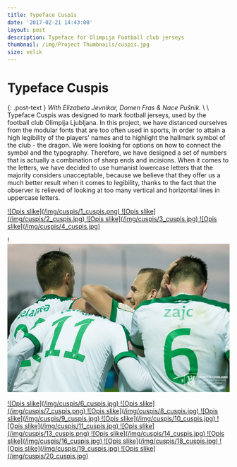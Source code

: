 ```yaml
---
title: Typeface Cuspis
date: '2017-02-21 14:43:00'
layout: post
description: Typeface for Olimpija Football club jerseys
thumbnail: /img/Project Thumbnails/cuspis.jpg
size: velik
---
```


<div class="post-header center">
<h1 class="post-title" itemprop="name headline">
  Typeface Cuspis
</h1>
</div>

{: .post-text }
*With Elizabeta Jevnikar, Domen Fras & Nace Pušnik.*
  \\
  \\
Typeface Cuspis was designed to mark football jerseys, used by the football club Olimpija Ljubljana. In this project, we have distanced ourselves from the modular fonts that are too often used in sports, in order to attain a high legibility of the players' names and to highlight the hallmark symbol of the club - the dragon. We were looking for options on how to connect the symbol and the typography. Therefore, we have designed a set of numbers that is actually a combination of sharp ends and incisions. When it comes to the letters, we have decided to use humanist lowercase letters that the majority considers unacceptable, because we believe that they offer us a much better result when it comes to legibility, thanks to the fact that the observer is relieved of looking at too many vertical and horizontal lines in uppercase letters.

<a href="/img/cuspis/1_cuspis.png" class="fluidbox">
![Opis slike](/img/cuspis/1_cuspis.png)
</a>

<a href="/img/cuspis/2_cuspis.jpg" class="fluidbox">
![Opis slike](/img/cuspis/2_cuspis.jpg)
</a>

<a href="/img/cuspis/3_cuspis.jpg" class="fluidbox">
![Opis slike](/img/cuspis/3_cuspis.jpg)
</a>

<a href="/img/cuspis/4_cuspis.jpg" class="fluidbox">
![Opis slike](/img/cuspis/4_cuspis.jpg)
</a>

!<a href="/img/cuspis/5_cuspis.jpg" class="fluidbox">
![Opis slike](/img/cuspis/5_cuspis.jpg)
</a>

<a href="/img/cuspis/6_cuspis.jpg" class="fluidbox">
![Opis slike](/img/cuspis/6_cuspis.jpg)
</a>

<a href="/img/cuspis/7_cuspis.png" class="fluidbox">
![Opis slike](/img/cuspis/7_cuspis.png)
</a>

<a href="/img/cuspis/8_cuspis.jpg" class="fluidbox">
![Opis slike](/img/cuspis/8_cuspis.jpg)
</a>

<a href="/img/cuspis/9_cuspis.jpg" class="fluidbox">
![Opis slike](/img/cuspis/9_cuspis.jpg)
</a>

<a href="/img/cuspis/10_cuspis.jpg" class="fluidbox">
![Opis slike](/img/cuspis/10_cuspis.jpg)
</a>

<a href="/img/cuspis/11_cuspis.jpg" class="fluidbox">
![Opis slike](/img/cuspis/11_cuspis.jpg)
</a>

<a href="/img/cuspis/13_cuspis.png" class="fluidbox">
![Opis slike](/img/cuspis/13_cuspis.png)
</a>

<a href="/img/cuspis/14_cuspis.jpg" class="fluidbox">
![Opis slike](/img/cuspis/14_cuspis.jpg)
</a>

<a href="/img/cuspis/16_cuspis.jpg" class="fluidbox">
![Opis slike](/img/cuspis/16_cuspis.jpg)
</a>

<a href="/img/cuspis/18_cuspis.jpg" class="fluidbox">
![Opis slike](/img/cuspis/18_cuspis.jpg)
</a>

<a href="/img/cuspis/19_cuspis.jpg" class="fluidbox">
![Opis slike](/img/cuspis/19_cuspis.jpg)
</a>

<a href="/img/cuspis/20_cuspis.jpg" class="fluidbox">
![Opis slike](/img/cuspis/20_cuspis.jpg)
</a>
